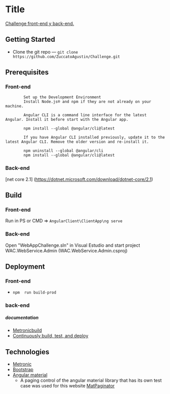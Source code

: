  
# Title
[Challenge front-end y back-end.](https://wcaangularclient.azurewebsites.net/admin/users)
 

## Getting Started 
- Clone the git repo — `git clone https://github.com/ZuccatoAgustin/Challenge.git` 
## Prerequisites 
### Front-end 

            Set up the Development Environment
            Install Node.js® and npm if they are not already on your machine.
            
            Angular CLI is a command line interface for the latest Angular. Install it before start with the Angular app.
            
            npm install --global @angular/cli@latest
            
            If you have Angular CLI installed previously, update it to the latest Angular CLI. Remove the older version and re-install it.

            npm uninstall --global @angular/cli
            npm install --global @angular/cli@latest

### Back-end
[net core 2.1] (https://dotnet.microsoft.com/download/dotnet-core/2.1)

## Build
### Front-end
   Run in PS or CMD =>    `AngularClient\ClientApp\ng serve`
### Back-end
   Open  "WebAppChallenge.sln" in Visual Estudio  and start project WAC.WebService.Admin (WAC.WebService.Admin.csproj)
   
## Deployment
### Front-end
 - `npm  run build-prod`  
 ### back-end
 
   ##### documentation
 - [Metronicbuild](https://keenthemes.com/metronic/?page=docs&section=angular%2Fdeployment#docs)
 -  [Continuously build, test, and deploy](https://azure.microsoft.com/en-us/services/devops/pipelines/)

## Technologies
 
* [Metronic](https://keenthemes.com/metronic/) 
* [Bootstrap](https://getbootstrap.com/) 
* [Angular material](https://material.angular.io/)
    * A paging control of the angular material library that has its own test case was used for this website  [MatPaginator](https://github.com/angular/material2/blob/master/src/lib/paginator/paginator.spec.ts) 
